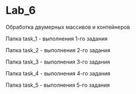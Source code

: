 # Lab_6
Обработка двумерных массивов и контейнеров

Папка task_1 - выполнения 1-го задания

Папка task_2 - выполнения 2-го задания

Папка task_3 - выполнения 3-го задания

Папка task_4 - выполнения 4-го задания

Папка task_5 - выполнения 5-го задания
